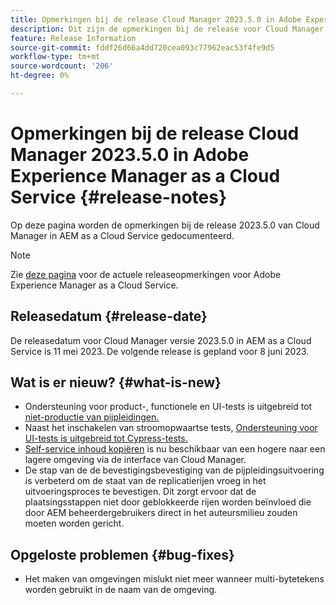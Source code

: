 ```yaml
---
title: Opmerkingen bij de release Cloud Manager 2023.5.0 in Adobe Experience Manager as a Cloud Service
description: Dit zijn de opmerkingen bij de release voor Cloud Manager 2023.5.0 in AEM as a Cloud Service.
feature: Release Information
source-git-commit: fddf26d66a4dd720cea093c77962eac53f4fe9d5
workflow-type: tm+mt
source-wordcount: '206'
ht-degree: 0%

---
```



# Opmerkingen bij de release Cloud Manager 2023.5.0 in Adobe Experience Manager as a Cloud Service {#release-notes}

Op deze pagina worden de opmerkingen bij de release 2023.5.0 van Cloud Manager in AEM as a Cloud Service gedocumenteerd.

>[!NOTE]
>
>Zie [deze pagina](/help/release-notes/release-notes-cloud/release-notes-current.md) voor de actuele releaseopmerkingen voor Adobe Experience Manager as a Cloud Service.

## Releasedatum {#release-date}

De releasedatum voor Cloud Manager versie 2023.5.0 in AEM as a Cloud Service is 11 mei 2023. De volgende release is gepland voor 8 juni 2023.

## Wat is er nieuw? {#what-is-new}

* Ondersteuning voor product-, functionele en UI-tests is uitgebreid tot [niet-productie van pijpleidingen.](/help/implementing/cloud-manager/configuring-pipelines/configuring-non-production-pipelines.md)
* Naast het inschakelen van stroomopwaartse tests, [Ondersteuning voor UI-tests is uitgebreid tot Cypress-tests.](/help/implementing/cloud-manager/ui-testing.md)
* [Self-service inhoud kopiëren](/help/implementing/developing/tools/content-copy.md) is nu beschikbaar van een hogere naar een lagere omgeving via de interface van Cloud Manager.
* De stap van de de bevestigingsbevestiging van de pijpleidingsuitvoering is verbeterd om de staat van de replicatierijen vroeg in het uitvoeringsproces te bevestigen. Dit zorgt ervoor dat de plaatsingsstappen niet door geblokkeerde rijen worden beïnvloed die door AEM beheerdergebruikers direct in het auteursmilieu zouden moeten worden gericht.

## Opgeloste problemen {#bug-fixes}

* Het maken van omgevingen mislukt niet meer wanneer multi-bytetekens worden gebruikt in de naam van de omgeving.
